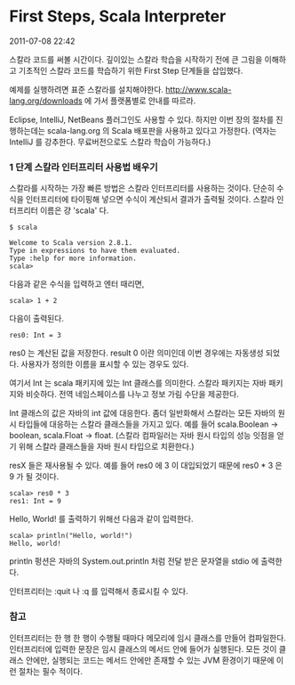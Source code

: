 # First Steps, Scala Interpreter

2011-07-08 22:42

스칼라 코드를 써볼 시간이다.
깊이있는 스칼라 학습을 시작하기 전에 큰 그림을 이해하고
기초적인 스칼라 코드를 학습하기 위한 First Step 단계들을 삽입했다.

예제를 실행하려면 표준 스칼라를 설치해야한다.
<http://www.scala-lang.org/downloads> 에 가서 플랫폼별로 안내를 따르라.

Eclipse, IntelliJ, NetBeans 플러그인도 사용할 수 있다.
하지만 이번 장의 절차를 진행하는데는 scala-lang.org 의 Scala 배포판을 사용하고 있다고 가정한다.
(역자는 IntelliJ 를 강추한다. 무료버전으로도 스칼라 학습이 가능하다.)


### 1 단계 스칼라 인터프리터 사용법 배우기

스칼라를 시작하는 가장 빠른 방법은 스칼라 인터프리터를 사용하는 것이다.
단순히 수식을 인터프리터에 타이핑해 넣으면 수식이 계산되서 결과가 출력될 것이다.
스칼라 인터프리터 이름은 걍 'scala' 다.

	$ scala

	Welcome to Scala version 2.8.1.
	Type in expressions to have them evaluated.
	Type :help for more information.
	scala>

다음과 같은 수식을 입력하고 엔터 때리면,

	scala> 1 + 2

다음이 출력된다.

	res0: Int = 3

res0 는 계산된 값을 저장한다.
result 0 이란 의미인데 이번 경우에는 자동생성 되었다.
사용자가 정의한 이름을 표시할 수 있는 경우도 있다.

여기서 Int 는 scala 패키지에 있는 Int 클래스를 의미한다.
스칼라 패키지는 자바 패키지와 비슷하다.
전역 네임스페이스를 나누고 정보 가림 수단을 제공한다.

Int 클래스의 값은 자바의 int 값에 대응한다.
좀더 일반화해서 스칼라는 모든 자바의 원시 타입들에 대응하는 스칼라  클래스들을 가지고 있다.
예를 들어 scala.Boolean -> boolean, scala.Float -> float.
(스칼라 컴파일러는 자바 원시 타입의 성능 잇점을 얻기 위해 스칼라 클래스들을  자바 원시 타입으로 치환한다.)

resX 들은 재사용될 수 있다.
예를 들어 res0 에 3 이 대입되었기 때문에 res0 * 3 은 9 가 될 것이다.

	scala> res0 * 3
	res1: Int = 9

Hello, World! 를 출력하기 위해선 다음과 같이 입력한다.

	scala> println("Hello, world!")
	Hello, world!

println 펑션은 자바의 System.out.println 처럼 전달 받은 문자열을 stdio 에 출력한다.

인터프리터는 :quit 나 :q 를 입력해서 종료시킬 수 있다.


### 참고

인터프리터는 한 행 한 행이 수행될 때마다 메모리에 임시 클래스를 만들어 컴파일한다.
인터프리터에 입력한 문장은 임시 클래스의 메서드 안에 들어가 실행된다.
모든 것이 클래스 안에만, 실행되는 코드는 메서드 안에만 존재할 수 있는 JVM 환경이기 때문에 이런 절차는 필수 적이다.
